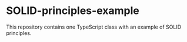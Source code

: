 # SOLID-principles-example
This repository contains one TypeScript class with an example of SOLID principles.
